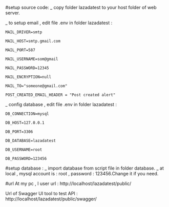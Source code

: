 #setup source code:
_ copy folder lazadatest to your host folder of web server.

_ to setup email , edit file .env in folder lazadatest :

    MAIL_DRIVER=smtp
    
    MAIL_HOST=smtp.gmail.com
    
    MAIL_PORT=587
    
    MAIL_USERNAME=som@gmail
    
    MAIL_PASSWORD=12345
    
    MAIL_ENCRYPTION=null

    MAIL_TO="someone@gmail.com"
    
    POST_CREATED_EMAIL_HEADER = "Post created alert"
_ config database , edit file .env in folder lazadatest :

    DB_CONNECTION=mysql
    
    DB_HOST=127.0.0.1
    
    DB_PORT=3306
    
    DB_DATABASE=lazadatest
    
    DB_USERNAME=root
    
    DB_PASSWORD=123456

#setup database :
_ import database from script file in folder database.
_ at local , mysql account is : root , password : 123456.Change it if you need.

#url
At my pc , I user url : http://localhost/lazadatest/public/

Url of Swagger UI tool to test API : http://localhost/lazadatest/public/swagger/
